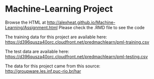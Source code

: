 # Machine-Learning Project
Browse the HTML at <http://alexheat.github.io/Machine-Learning/Assignment.html>
Please check the .RMD file to see the code 


The training data for this project are available here: 
<https://d396qusza40orc.cloudfront.net/predmachlearn/pml-training.csv>

The test data are available here: 
<https://d396qusza40orc.cloudfront.net/predmachlearn/pml-testing.csv>

The data for this project came from this source: <http://groupware.les.inf.puc-rio.br/har>
